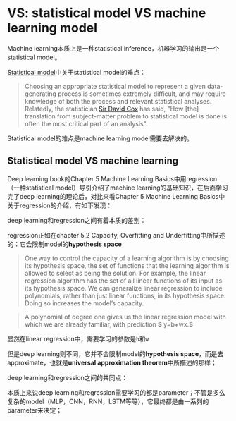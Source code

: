 # VS: statistical model VS machine learning model

Machine learning本质上是一种statistical inference，机器学习的输出是一个statistical model。



[Statistical model](https://en.wikipedia.org/wiki/Statistical_model)中关于statistical model的难点：

> Choosing an appropriate statistical model to represent a given data-generating process is sometimes extremely difficult, and may require knowledge of both the process and relevant statistical analyses. Relatedly, the statistician [Sir David Cox](https://en.wikipedia.org/wiki/David_Cox_(statistician)) has said, "How [the] translation from subject-matter problem to statistical model is done is often the most critical part of an analysis".

Statistical model的难点是machine learning model需要去解决的。





## Statistical model VS machine learning

Deep learning book的Chapter 5 Machine Learning Basics中用regression（一种statistical model）导引介绍了machine learning的基础知识，在后面学习完了deep learning的理论后，对比来看Chapter 5 Machine Learning Basics中关于regression的介绍，有如下发现：

deep learning和regression之间有着本质的差别：

regression正如在chapter 5.2 Capacity, Overfitting and Underfitting中所描述的：它会限制model的**hypothesis space**

> One way to control the capacity of a learning algorithm is by choosing its hypothesis space, the set of functions that the learning algorithm is allowed to select as being the solution. For example, the linear regression algorithm has the set of all linear functions of its input as its hypothesis space. We can generalize linear regression to include polynomials, rather than just linear functions, in its hypothesis space. Doing so increases the model’s capacity.

> A polynomial of degree one gives us the linear regression model with which we are already familiar, with prediction $ y=b+wx.$

显然在linear regression中，需要学习的参数是`b`和`w`

但是deep learning则不同，它并不会限制model的**hypothesis space**，而是去approximate，也就是**universal approximation theorem**中所描述的那样；

deep learning和regression之间的共同点：

本质上来说deep learning和regression需要学习的都是parameter；不管是多么复杂的model（MLP，CNN，RNN，LSTM等等），它最终都是由一系列的parameter来决定；


